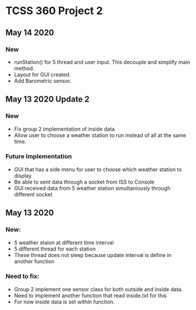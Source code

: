 # TCSS 360 Project 2

## May 14 2020

### New
* runStation() for 5 thread and user input. This decouple and simplify main method.
* Layout for GUI created.
* Add Barometric sensor.

## May 13 2020 Update 2

### New
* Fix group 2 implementation of inside data
* Allow user to choose a weather station to run instead of all at the same time.

### Future Implementation
* GUI that has a side menu for user to choose which weather station to display
* Be able to sent data through a socket from ISS to Console
* GUI received data from 5 weather station simultaniously through different socket

## May 13 2020

### New:
* 5 weather staion at different time interval
* 5 different thread for each station
* These thread does not sleep because update interval is define in another function

### Need to fix:
* Group 2 implement one sensor class for both outside and inside data.
* Need to implement another function that read inside.txt for this
* For now inside data is set within function.
